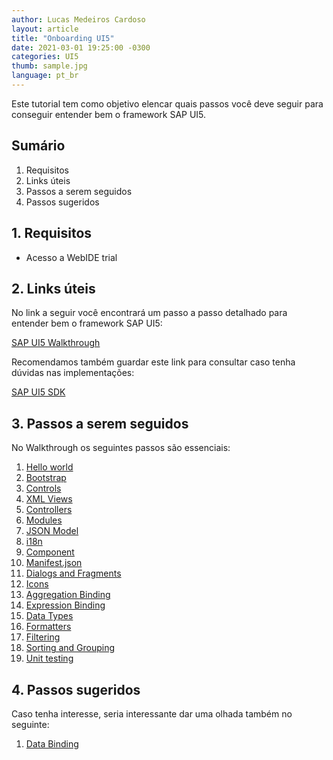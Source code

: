 ```yaml
---
author: Lucas Medeiros Cardoso
layout: article
title: "Onboarding UI5"
date: 2021-03-01 19:25:00 -0300 
categories: UI5
thumb: sample.jpg
language: pt_br
---
```


Este tutorial tem como objetivo elencar quais passos você deve seguir para conseguir entender bem o framework SAP UI5.

## Sumário

1. Requisitos
2. Links úteis
3. Passos a serem seguidos
4. Passos sugeridos

## 1. Requisitos

- Acesso a WebIDE trial

## 2. Links úteis

No link a seguir você encontrará um passo a passo detalhado para entender bem o framework SAP UI5:

[SAP UI5 Walkthrough](https://sapui5.hana.ondemand.com/#/topic/3da5f4be63264db99f2e5b04c5e853db)

Recomendamos também guardar este link para consultar caso tenha dúvidas nas implementações:

[SAP UI5 SDK](https://sapui5.hana.ondemand.com/#/)

## 3. Passos a serem seguidos

No Walkthrough os seguintes passos são essenciais:

1. [Hello world](https://sapui5.hana.ondemand.com/#/topic/2680aa9b16c14a00b01261d04babbb39)
2. [Bootstrap](https://sapui5.hana.ondemand.com/#/topic/fe12df2e338e43598977d09f3d191b7b)
3. [Controls](https://sapui5.hana.ondemand.com/#/topic/ddbceecd7d3d42eea9cf78a820a238fb)
4. [XML Views](https://sapui5.hana.ondemand.com/#/topic/1409791afe4747319a3b23a1e2fc7064)
5. [Controllers](https://sapui5.hana.ondemand.com/#/topic/50579ddf2c934ce789e056cfffe9efa9)
6. [Modules](https://sapui5.hana.ondemand.com/#/topic/f665d0de4dba405f9af4294de824b03b)
7. [JSON Model](https://sapui5.hana.ondemand.com/#/topic/70ef981d350a495b940640801701c409)
8. [i18n](https://sapui5.hana.ondemand.com/#/topic/df86bfbeab0645e5b764ffa488ed57dc)
9. [Component](https://sapui5.hana.ondemand.com/#/topic/4cfa60872dca462cb87148ccd0d948ee)
10. [Manifest.json](https://sapui5.hana.ondemand.com/#/topic/8f93bf2b2b13402e9f035128ce8b495f)
11. [Dialogs and Fragments](https://sapui5.hana.ondemand.com/#/topic/4da72985139b4b83b5f1c1e0c0d2ed5a)
12. [Icons](https://sapui5.hana.ondemand.com/#/topic/776f7352807e4f82b18176c8fbdc0c56)
13. [Aggregation Binding](https://sapui5.hana.ondemand.com/#/topic/bf71375454654b44af01379a3c3a6273)
14. [Expression Binding](https://sapui5.hana.ondemand.com/#/topic/c98d57347ba444c6945f596584d2db45)
15. [Data Types](https://sapui5.hana.ondemand.com/#/topic/dfe04650afc046e0802abb1a1a90d2d9)
16. [Formatters](https://sapui5.hana.ondemand.com/#/topic/0f8626ed7b7542ffaa44601828db20de)
17. [Filtering](https://sapui5.hana.ondemand.com/#/topic/5295470d7eee46c1898ee46c1b9ad763)
18. [Sorting and Grouping](https://sapui5.hana.ondemand.com/#/topic/c4b2a32bb72f483faa173e890e48d812)
19. [Unit testing](https://sapui5.hana.ondemand.com/#/topic/e1ce1de315994a02bf162f4b3b5a9f09)

## 4. Passos sugeridos

Caso tenha interesse, seria interessante dar uma olhada também no seguinte:

1. [Data Binding](https://sapui5.hana.ondemand.com/#/topic/e5310932a71f42daa41f3a6143efca9c)